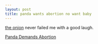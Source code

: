 ```yaml
---
layout: post
title: panda wants abortion no want baby
---
```


[the onion](http://www.theonion.com/content/video/panda_demands_abortion) never failed me with a good laugh.

[Panda Demands Abortion](http://www.theonion.com/content/video/panda_demands_abortion?utm_source=embedded_video)
